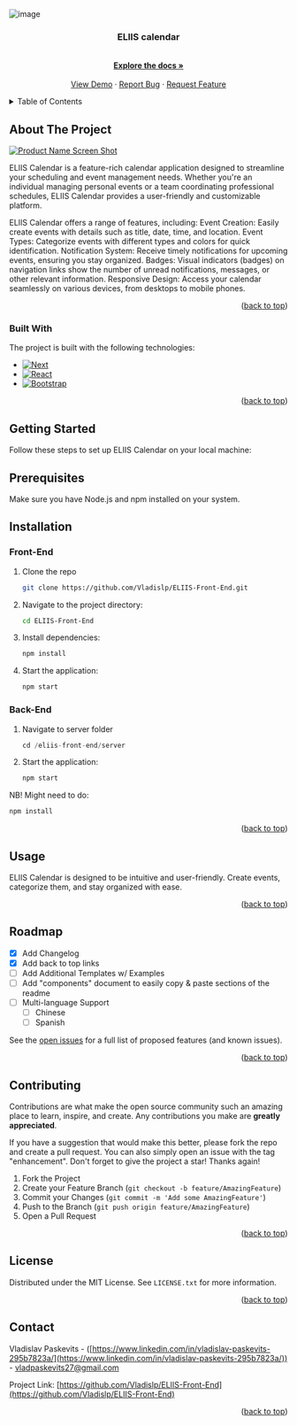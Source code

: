 <a name="readme-top"></a>

<!-- PROJECT LOGO -->
<br />

![image](https://github.com/Vladislp/ELIIS-Front-End/assets/42935979/bdab3ab0-399d-40ac-8c22-ccf8a3796303)


  <h3 align="center">ELIIS calendar</h3>

  <p align="center">
    <br />
    <a href="https://github.com/Vladislp/ELIIS-Front-End/wiki"><strong>Explore the docs »</strong></a>
    <br />
    <br />
    <a href="https://github.com/othneildrew/Best-README-Template">View Demo</a>
    ·
    <a href="https://github.com/Vladislp/ELIIS-Front-End/issues/new?assignees=&labels=&projects=&template=bug_report.md&title=">Report Bug</a>
    ·
    <a href="https://github.com/othneildrew/Best-README-Template/issues">Request Feature</a>
  </p>
</div>



<!-- TABLE OF CONTENTS -->
<details>
  <summary>Table of Contents</summary>
  <ol>
    <li>
      <a href="#about-the-project">About The Project</a>
      <ul>
        <li><a href="#built-with">Built With</a></li>
      </ul>
    </li>
    <li>
      <a href="#getting-started">Getting Started</a>
      <ul>
        <li><a href="#prerequisites">Prerequisites</a></li>
        <li><a href="#installation">Installation</a></li>
      </ul>
    </li>
    <li><a href="#usage">Usage</a></li>
    <li><a href="#roadmap">Roadmap</a></li>
    <li><a href="#contributing">Contributing</a></li>
    <li><a href="#license">License</a></li>
    <li><a href="#contact">Contact</a></li>
    <li><a href="#acknowledgments">Acknowledgments</a></li>
  </ol>
</details>



<!-- ABOUT THE PROJECT -->
## About The Project

[![Product Name Screen Shot][product-screenshot]](https://example.com)

ELIIS Calendar is a feature-rich calendar application designed to streamline your scheduling and event management needs. Whether you're an individual managing personal events or a team coordinating professional schedules, ELIIS Calendar provides a user-friendly and customizable platform.

ELIIS Calendar offers a range of features, including:
Event Creation: Easily create events with details such as title, date, time, and location.
Event Types: Categorize events with different types and colors for quick identification.
Notification System: Receive timely notifications for upcoming events, ensuring you stay organized.
Badges: Visual indicators (badges) on navigation links show the number of unread notifications, messages, or other relevant information.
Responsive Design: Access your calendar seamlessly on various devices, from desktops to mobile phones.

<p align="right">(<a href="#readme-top">back to top</a>)</p>



### Built With
The project is built with the following technologies:

* [![Next][Next.js]][Next-url]
* [![React][React.js]][React-url]
* [![Bootstrap][Bootstrap.com]][Bootstrap-url]

<p align="right">(<a href="#readme-top">back to top</a>)</p>



<!-- GETTING STARTED -->
## Getting Started

Follow these steps to set up ELIIS Calendar on your local machine:
## Prerequisites

Make sure you have Node.js and npm installed on your system.

## Installation

### Front-End
1. Clone the repo
   ```sh
   git clone https://github.com/Vladislp/ELIIS-Front-End.git
   ```
2. Navigate to the project directory:
   ```sh
   cd ELIIS-Front-End
   ```
3. Install dependencies:
   ```js
   npm install
   ```
4. Start the application:
   ```js
   npm start
   ```
### Back-End
1. Navigate to server folder
   ```js
   cd /eliis-front-end/server
   ```
2. Start the application:
   ```js
   npm start
   ```
NB! Might need to do:
   ```js
   npm install
   ```
<p align="right">(<a href="#readme-top">back to top</a>)</p>



<!-- USAGE EXAMPLES -->
## Usage

ELIIS Calendar is designed to be intuitive and user-friendly. Create events, categorize them, and stay organized with ease.

<p align="right">(<a href="#readme-top">back to top</a>)</p>



<!-- ROADMAP -->
## Roadmap

- [x] Add Changelog
- [x] Add back to top links
- [ ] Add Additional Templates w/ Examples
- [ ] Add "components" document to easily copy & paste sections of the readme
- [ ] Multi-language Support
    - [ ] Chinese
    - [ ] Spanish

See the [open issues](https://github.com/othneildrew/Best-README-Template/issues) for a full list of proposed features (and known issues).

<p align="right">(<a href="#readme-top">back to top</a>)</p>



<!-- CONTRIBUTING -->
## Contributing

Contributions are what make the open source community such an amazing place to learn, inspire, and create. Any contributions you make are **greatly appreciated**.

If you have a suggestion that would make this better, please fork the repo and create a pull request. You can also simply open an issue with the tag "enhancement".
Don't forget to give the project a star! Thanks again!

1. Fork the Project
2. Create your Feature Branch (`git checkout -b feature/AmazingFeature`)
3. Commit your Changes (`git commit -m 'Add some AmazingFeature'`)
4. Push to the Branch (`git push origin feature/AmazingFeature`)
5. Open a Pull Request

<p align="right">(<a href="#readme-top">back to top</a>)</p>



<!-- LICENSE -->
## License

Distributed under the MIT License. See `LICENSE.txt` for more information.

<p align="right">(<a href="#readme-top">back to top</a>)</p>



<!-- CONTACT -->
## Contact

Vladislav Paskevits - ([https://www.linkedin.com/in/vladislav-paskevits-295b7823a/](https://www.linkedin.com/in/vladislav-paskevits-295b7823a/)) - vladpaskevits27@gmail.com

Project Link: [https://github.com/Vladislp/ELIIS-Front-End](https://github.com/Vladislp/ELIIS-Front-End)

<p align="right">(<a href="#readme-top">back to top</a>)</p>


<!-- MARKDOWN LINKS & IMAGES -->
<!-- https://www.markdownguide.org/basic-syntax/#reference-style-links -->
[contributors-shield]: https://img.shields.io/github/contributors/othneildrew/Best-README-Template.svg?style=for-the-badge
[contributors-url]: https://github.com/othneildrew/Best-README-Template/graphs/contributors
[forks-shield]: https://img.shields.io/github/forks/othneildrew/Best-README-Template.svg?style=for-the-badge
[forks-url]: https://github.com/othneildrew/Best-README-Template/network/members
[stars-shield]: https://img.shields.io/github/stars/othneildrew/Best-README-Template.svg?style=for-the-badge
[stars-url]: https://github.com/othneildrew/Best-README-Template/stargazers
[issues-shield]: https://img.shields.io/github/issues/othneildrew/Best-README-Template.svg?style=for-the-badge
[issues-url]: https://github.com/othneildrew/Best-README-Template/issues
[license-shield]: https://img.shields.io/github/license/othneildrew/Best-README-Template.svg?style=for-the-badge
[license-url]: https://github.com/othneildrew/Best-README-Template/blob/master/LICENSE.txt
[linkedin-shield]: https://img.shields.io/badge/-LinkedIn-black.svg?style=for-the-badge&logo=linkedin&colorB=555
[linkedin-url]: https://linkedin.com/in/othneildrew
[product-screenshot]: images/screenshot.png
[Next.js]: https://img.shields.io/badge/next.js-000000?style=for-the-badge&logo=nextdotjs&logoColor=white
[Next-url]: https://nextjs.org/
[React.js]: https://img.shields.io/badge/React-20232A?style=for-the-badge&logo=react&logoColor=61DAFB
[React-url]: https://reactjs.org/
[Vue.js]: https://img.shields.io/badge/Vue.js-35495E?style=for-the-badge&logo=vuedotjs&logoColor=4FC08D
[Vue-url]: https://vuejs.org/
[Angular.io]: https://img.shields.io/badge/Angular-DD0031?style=for-the-badge&logo=angular&logoColor=white
[Angular-url]: https://angular.io/
[Svelte.dev]: https://img.shields.io/badge/Svelte-4A4A55?style=for-the-badge&logo=svelte&logoColor=FF3E00
[Svelte-url]: https://svelte.dev/
[Laravel.com]: https://img.shields.io/badge/Laravel-FF2D20?style=for-the-badge&logo=laravel&logoColor=white
[Laravel-url]: https://laravel.com
[Bootstrap.com]: https://img.shields.io/badge/Bootstrap-563D7C?style=for-the-badge&logo=bootstrap&logoColor=white
[Bootstrap-url]: https://getbootstrap.com
[JQuery.com]: https://img.shields.io/badge/jQuery-0769AD?style=for-the-badge&logo=jquery&logoColor=white
[JQuery-url]: https://jquery.com 
